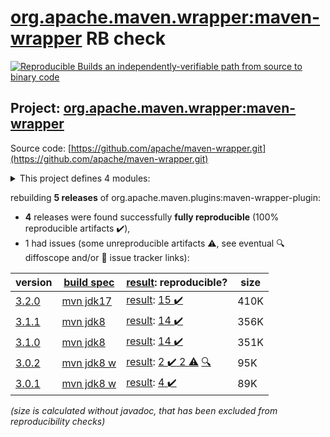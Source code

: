 [org.apache.maven.wrapper:maven-wrapper](https://central.sonatype.com/artifact/org.apache.maven.wrapper/maven-wrapper/3.2.0/versions) RB check
=======

[![Reproducible Builds](https://reproducible-builds.org/images/logos/rb.svg) an independently-verifiable path from source to binary code](https://reproducible-builds.org/)

## Project: [org.apache.maven.wrapper:maven-wrapper](https://central.sonatype.com/artifact/org.apache.maven.wrapper/maven-wrapper/3.2.0/versions)

Source code: [https://github.com/apache/maven-wrapper.git](https://github.com/apache/maven-wrapper.git)

<details><summary>This project defines 4 modules:</summary>

* [org.apache.maven.plugins:maven-wrapper-plugin](https://central.sonatype.com/artifact/org.apache.maven.plugins/maven-wrapper-plugin/3.2.0)
* [org.apache.maven.wrapper:maven-wrapper](https://central.sonatype.com/artifact/org.apache.maven.wrapper/maven-wrapper/3.2.0)
* [org.apache.maven.wrapper:maven-wrapper-distribution](https://central.sonatype.com/artifact/org.apache.maven.wrapper/maven-wrapper-distribution/3.2.0)
* [org.apache.maven.wrapper:maven-wrapper-parent](https://central.sonatype.com/artifact/org.apache.maven.wrapper/maven-wrapper-parent/3.2.0)
</details>

rebuilding **5 releases** of org.apache.maven.plugins:maven-wrapper-plugin:
- **4** releases were found successfully **fully reproducible** (100% reproducible artifacts :heavy_check_mark:),
- 1 had issues (some unreproducible artifacts :warning:, see eventual :mag: diffoscope and/or :memo: issue tracker links):

| version | [build spec](/BUILDSPEC.md) | [result](https://reproducible-builds.org/docs/jvm/): reproducible? | size |
| -- | --------- | ------ | -- |
| [3.2.0](https://central.sonatype.com/artifact/org.apache.maven.wrapper/maven-wrapper/3.2.0/pom) | [mvn jdk17](wrapper-3.2.0.buildspec) | [result](maven-wrapper-parent-3.2.0.buildinfo): [15 :heavy_check_mark: ](maven-wrapper-parent-3.2.0.buildcompare) | 410K |
| [3.1.1](https://central.sonatype.com/artifact/org.apache.maven.wrapper/maven-wrapper/3.1.1/pom) | [mvn jdk8](wrapper-3.1.1.buildspec) | [result](maven-wrapper-parent-3.1.1.buildinfo): [14 :heavy_check_mark: ](maven-wrapper-parent-3.1.1.buildcompare) | 356K |
| [3.1.0](https://central.sonatype.com/artifact/org.apache.maven.wrapper/maven-wrapper-parent/3.1.0/pom) | [mvn jdk8](wrapper-3.1.0.buildspec) | [result](maven-wrapper-parent-3.1.0.buildinfo): [14 :heavy_check_mark: ](maven-wrapper-parent-3.1.0.buildcompare) | 351K |
| [3.0.2](https://central.sonatype.com/artifact/org.apache.maven.plugins/maven-wrapper-plugin/3.0.2/pom) | [mvn jdk8 w](maven-wrapper-plugin-3.0.2.buildspec) | [result](maven-wrapper-plugin-3.0.2.buildinfo): [2 :heavy_check_mark:  2 :warning:](maven-wrapper-plugin-3.0.2.buildcompare) [:mag:](maven-wrapper-plugin-3.0.2.diffoscope) | 95K |
| [3.0.1](https://central.sonatype.com/artifact/org.apache.maven.plugins/maven-wrapper-plugin/3.0.1/pom) | [mvn jdk8 w](maven-wrapper-plugin-3.0.1.buildspec) | [result](maven-wrapper-plugin-3.0.1.buildinfo): [4 :heavy_check_mark: ](maven-wrapper-plugin-3.0.1.buildcompare) | 89K |

<i>(size is calculated without javadoc, that has been excluded from reproducibility checks)</i>
